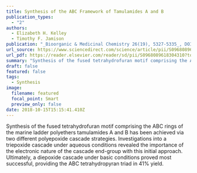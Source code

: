 ```yaml
---
title: Synthesis of the ABC Framework of Tamulamides A and B
publication_types:
  - "2"
authors:
  - Elizabeth H. Kelley
  - Timothy F. Jamison
publication: "_Bioorganic & Medicinal Chemistry 26(19), 5327-5335_, DOI: 10.1016/j.bmc.2018.04.046"
url_source: https://www.sciencedirect.com/science/article/pii/S0968089618304310?via%3Dihub
url_pdf: https://reader.elsevier.com/reader/sd/pii/S0968089618304310?token=66ED330A611BAF010DA6E2BE43D0E4F6E0E7AD43F6C295356654DABA8E38A9EFB58303F673504CCCADF4DD9B4B8FDEC9&originRegion=us-east-1&originCreation=20220818150227
summary: "Synthesis of the fused tetrahydrofuran motif comprising the ABC rings of the marine ladder polyethers tamulamides A and B has been achieved via two different polyepoxide cascade strategies. Investigations into a triepoxide cascade under aqueous conditions revealed the importance of the electronic nature of the cascade end-group with this initial approach. Ultimately, a diepoxide cascade under basic conditions proved most successful, providing the ABC tetrahydropyran triad in 41% yield."
draft: false
featured: false
tags:
  - Synthesis
image:
  filename: featured
  focal_point: Smart
  preview_only: false
date: 2018-10-15T15:15:41.410Z
---
```

  Synthesis of the fused tetrahydrofuran motif comprising the ABC rings of the marine ladder polyethers tamulamides A and B has been achieved via two different polyepoxide cascade strategies. Investigations into a triepoxide cascade under aqueous conditions revealed the importance of the electronic nature of the cascade end-group with this initial approach. Ultimately, a diepoxide cascade under basic conditions proved most successful, providing the ABC tetrahydropyran triad in 41% yield.

